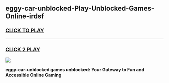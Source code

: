 
## eggy-car-unblocked-Play-Unblocked-Games-Online-irdsf
<h3>
<a href="https://premium76.site?title=eggy-car-unblocked&ref=25A">CLICK TO PLAY</a></h3>
<hr>

<h3>
<a href="https://premium76.site?title=eggy-car-unblocked&ref=25A">CLICK 2 PLAY</a>
  
</h3>

<a href="https://premium76.site?title=eggy-car-unblocked&ref=25A"><img src="https://clearcache.store/games.png"></a>


**eggy-car-unblocked games unblocked: Your Gateway to Fun and Accessible Online Gaming**
